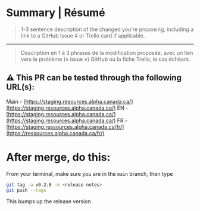 # Summary | Résumé

> 1-3 sentence description of the changed you're proposing, including a link to
> a GitHub Issue # or Trello card if applicable.

---

> Description en 1 à 3 phrases de la modification proposée, avec un lien vers le
> problème (« issue ») GitHub ou la fiche Trello, le cas échéant.

## ⚠️ This PR can be tested through the following URL(s):
Main - [https://staging.resources.alpha.canada.ca/](https://staging.resources.alpha.canada.ca/)
EN - [https://staging.resources.alpha.canada.ca/](https://staging.resources.alpha.canada.ca/)
FR - [https://staging.ressources.alpha.canada.ca/fr/](https://ressources.alpha.canada.ca/fr/)


# After merge, do this:
From your terminal, make sure you are in the `main` branch, then type
```bash
git tag -a v0.2.0 -m <release notes>
git push --tags
```
This bumps up the release version

